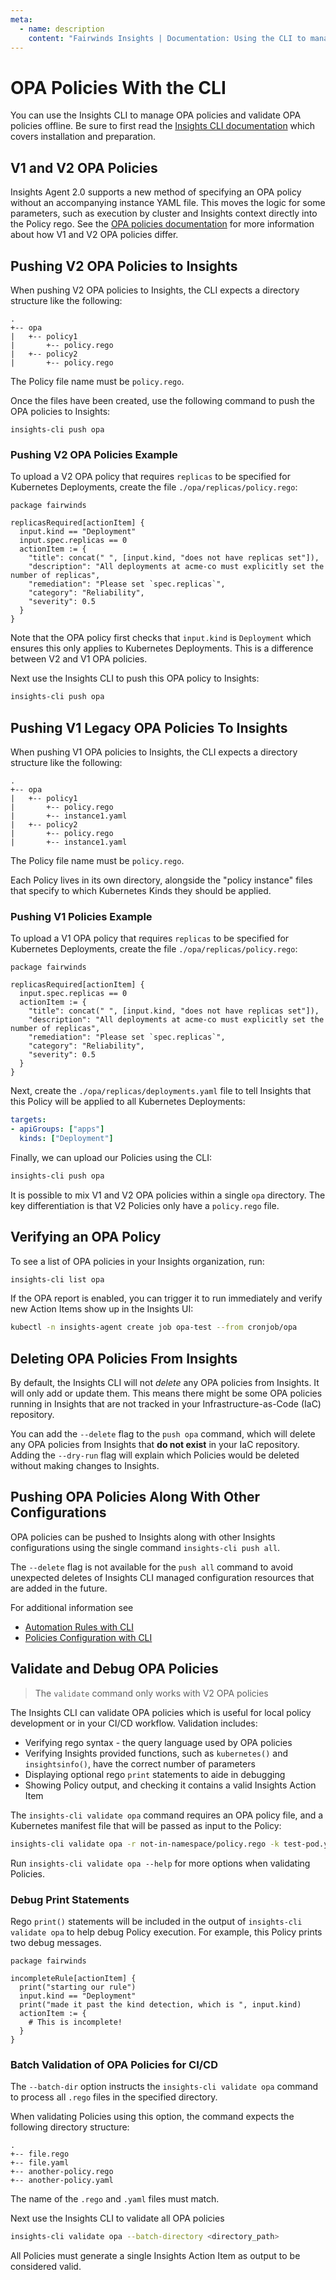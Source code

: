 ```yaml
---
meta:
  - name: description
    content: "Fairwinds Insights | Documentation: Using the CLI to manage OPA policies and validate OPA policies"
---
```

# OPA Policies With the CLI
You can use the Insights CLI to manage OPA policies and validate OPA policies offline.
Be sure to first read the [Insights CLI documentation](/configure/cli/cli) which covers installation and preparation.

## V1 and V2 OPA Policies
Insights Agent 2.0 supports a new method of specifying an OPA policy without an accompanying instance YAML file. This moves the logic for some parameters,
such as execution by cluster and Insights context directly into the Policy rego.
See the [OPA policies documentation](/configure/policy/policy) for more information about how V1 and V2 OPA policies differ.

## Pushing V2 OPA Policies to Insights
When pushing V2 OPA policies to Insights, the CLI expects a directory structure like the following:
```
.
+-- opa
|   +-- policy1
|       +-- policy.rego
|   +-- policy2
|       +-- policy.rego
```
The Policy file name must be `policy.rego`.

Once the files have been created, use the following command to push the OPA policies to Insights:
```
insights-cli push opa
```

### Pushing V2 OPA Policies Example
To upload a V2 OPA policy that requires `replicas` to be specified for Kubernetes Deployments, create the file `./opa/replicas/policy.rego`:

```rego
package fairwinds

replicasRequired[actionItem] {
  input.kind == "Deployment"
  input.spec.replicas == 0
  actionItem := {
    "title": concat(" ", [input.kind, "does not have replicas set"]),
    "description": "All deployments at acme-co must explicitly set the number of replicas",
    "remediation": "Please set `spec.replicas`",
    "category": "Reliability",
    "severity": 0.5
  }
}
```

Note that the OPA policy first checks that `input.kind` is `Deployment` which ensures this only applies to Kubernetes Deployments. This is a difference between V2 and V1 OPA policies.

Next use the Insights CLI to push this OPA policy to Insights:

```bash
insights-cli push opa 
```

## Pushing V1 Legacy OPA Policies To Insights
When pushing V1 OPA policies to Insights, the CLI expects a directory structure like the following:
```
.
+-- opa
|   +-- policy1
|       +-- policy.rego
|       +-- instance1.yaml
|   +-- policy2
|       +-- policy.rego
|       +-- instance1.yaml
```

The Policy file name must be `policy.rego`.

Each Policy lives in its own directory, alongside the "policy instance" files that specify to which Kubernetes Kinds they should be applied.

### Pushing V1 Policies Example
To upload a V1 OPA policy that requires `replicas` to be specified for Kubernetes Deployments, create the file `./opa/replicas/policy.rego`:

```rego
package fairwinds

replicasRequired[actionItem] {
  input.spec.replicas == 0
  actionItem := {
    "title": concat(" ", [input.kind, "does not have replicas set"]),
    "description": "All deployments at acme-co must explicitly set the number of replicas",
    "remediation": "Please set `spec.replicas`",
    "category": "Reliability",
    "severity": 0.5
  }
}
```

Next, create the `./opa/replicas/deployments.yaml` file to tell Insights that this Policy
will be applied to all Kubernetes Deployments:
```yaml
targets:
- apiGroups: ["apps"]
  kinds: ["Deployment"]
```

Finally, we can upload our Policies using the CLI:

```bash
insights-cli push opa
```

It is possible to mix V1 and V2 OPA policies within a single `opa` directory. 
The key differentiation is that V2 Policies only have a `policy.rego` file.

## Verifying an OPA Policy
To see a list of OPA policies in your Insights organization, run:

```bash
insights-cli list opa
```

If the OPA report is enabled, you can trigger it to run immediately and verify new Action Items show up in the Insights UI:

```bash
kubectl -n insights-agent create job opa-test --from cronjob/opa
```

## Deleting OPA Policies From Insights
By default, the Insights CLI will not _delete_ any OPA policies from Insights. It will
only add or update them.
This means there might be some OPA policies running in Insights that are not
tracked in your Infrastructure-as-Code (IaC) repository.

You can add the `--delete` flag to the `push opa` command, which
will delete any OPA policies from Insights that **do not exist** in your IaC repository. Adding the `--dry-run` flag will explain which Policies would be deleted without making changes to Insights.

## Pushing OPA Policies Along With Other Configurations
OPA policies can be pushed to Insights along with other Insights configurations using the single command `insights-cli push all`.

The `--delete` flag is not available for the `push all` command to avoid unexpected deletes of Insights CLI managed configuration resources that are added in the future.

For additional information see
* [Automation Rules with CLI](/configure/cli/automation-rules)
* [Policies Configuration with CLI](/configure/cli/settings)

## Validate and Debug OPA Policies
> The `validate` command only works with V2 OPA policies

The Insights CLI can validate OPA policies which is useful for local policy development or in your CI/CD workflow. 
Validation includes:
* Verifying rego syntax - the query language used by OPA policies
* Verifying Insights provided functions, such as `kubernetes()` and `insightsinfo()`, have the correct number of parameters
* Displaying optional rego `print` statements to aide in debugging
* Showing Policy output, and checking it contains a valid Insights Action Item

The `insights-cli validate opa` command requires an OPA policy file, and a Kubernetes manifest file that will be passed as input to the Policy:

```bash
insights-cli validate opa -r not-in-namespace/policy.rego -k test-pod.yaml
```

Run `insights-cli validate opa --help` for more options when validating Policies.

### Debug Print Statements
Rego `print()` statements will be included in the output of `insights-cli validate opa` to help debug Policy execution. For example, this Policy prints two debug messages.

```rego
package fairwinds

incompleteRule[actionItem] {
  print("starting our rule")
  input.kind == "Deployment"
  print("made it past the kind detection, which is ", input.kind)
  actionItem := {
    # This is incomplete!
  }
}
```

### Batch Validation of OPA Policies for CI/CD
The `--batch-dir` option instructs the `insights-cli validate opa` command to process all `.rego` files in the specified directory.

When validating Policies using this option, the command expects the following directory structure:
```
.
+-- file.rego
+-- file.yaml
+-- another-policy.rego
+-- another-policy.yaml
```

The name of the `.rego` and `.yaml` files must match.

Next use the Insights CLI to validate all OPA policies

```bash
insights-cli validate opa --batch-directory <directory_path>
```

All Policies must generate a single Insights Action Item as output to be considered valid.
